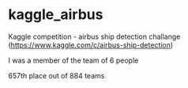 # kaggle_airbus

Kaggle competition - airbus ship detection challange (https://www.kaggle.com/c/airbus-ship-detection)

I was a member of the team of 6 people

657th place out of 884 teams
